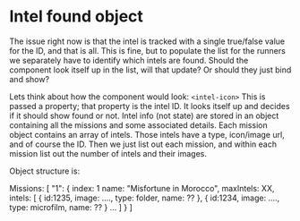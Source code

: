 # Intel found object
The issue right now is that the intel is tracked with a single true/false value for the ID, and that is all.
This is fine, but to populate the list for the runners we separately have to identify which intels are found.
Should the component look itself up in the list, will that update? Or should they just bind and show?

Lets think about how the component would look:
``<intel-icon>``
This is passed a property; that property is the intel ID. It looks itself up and decides if it should show found or not.
Intel info (not state) are stored in an object containing all the missions and some associated details.
Each mission object contains an array of intels. Those intels have a type, icon/image url, and of course the ID.
Then we just list out each mission, and within each mission list out the number of intels and their images.

Object structure is:

Missions: [
    "1": {
        index: 1
        name: "Misfortune in Morocco",
        maxIntels: XX,
        intels: [
            {
                id:1235,
                image: ....,
                type: folder,
                name: ??
            },
            {
                id:1234,
                image: ....,
                type: microfilm,
                name: ??
            }
            ...
        ]
    }
]